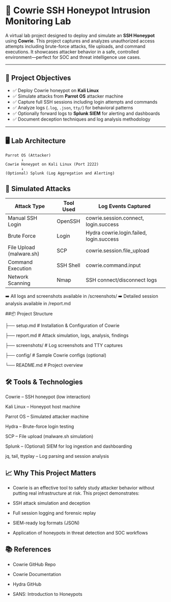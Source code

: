 # 🐍 Cowrie SSH Honeypot Intrusion Monitoring Lab

A virtual lab project designed to deploy and simulate an **SSH Honeypot** using **Cowrie**. This project captures and analyzes unauthorized access attempts including brute-force attacks, file uploads, and command executions. It showcases attacker behavior in a safe, controlled environment—perfect for SOC and threat intelligence use cases.

---

## 🎯 Project Objectives

- ✅ Deploy Cowrie honeypot on **Kali Linux**
- ✅ Simulate attacks from **Parrot OS** attacker machine
- ✅ Capture full SSH sessions including login attempts and commands
- ✅ Analyze logs (`.log`, `.json`, `tty/`) for behavioral patterns
- ✅ Optionally forward logs to **Splunk SIEM** for alerting and dashboards
- ✅ Document deception techniques and log analysis methodology

---

## 🖥️ Lab Architecture

```plaintext
Parrot OS (Attacker)
       ↓
Cowrie Honeypot on Kali Linux (Port 2222)
       ↓
(Optional) Splunk (Log Aggregation and Alerting)
```

## 🧪 Simulated Attacks

| Attack Type           | Tool Used     | Log Events Captured             |
|-----------------------|---------------|----------------------------------|
| Manual SSH Login      | OpenSSH	      | cowrie.session.connect, login.success   |
| Brute Force           | Login         |	Hydra	cowrie.login.failed, login.success      |
| File Upload (malware.sh)    | SCP   | cowrie.session.file_upload |
| Command Execution     | SSH Shell     | cowrie.command.input |
| Network Scanning      | Nmap          |	SSH connect/disconnect logs |

➡️ All logs and screenshots available in /screenshots/
➡️ Detailed session analysis available in /report.md


##📦 Project Structure

├── setup.md               # Installation & Configuration of Cowrie

├── report.md              # Attack simulation, logs, analysis, findings

├── screenshots/           # Log screenshots and TTY captures

├── config/                # Sample Cowrie configs (optional)

└── README.md              # Project overview


## 🛠️ Tools & Technologies

Cowrie – SSH honeypot (low interaction)

Kali Linux – Honeypot host machine

Parrot OS – Simulated attacker machine

Hydra – Brute-force login testing

SCP – File upload (malware.sh simulation)

Splunk – (Optional) SIEM for log ingestion and dashboarding

jq, tail, ttyplay – Log parsing and session analysis


## 📈 Why This Project Matters

- Cowrie is an effective tool to safely study attacker behavior without putting real infrastructure at risk. This project demonstrates:

- SSH attack simulation and deception

- Full session logging and forensic replay

- SIEM-ready log formats (JSON)

- Application of honeypots in threat detection and SOC workflows
  

## 📚 References

- Cowrie GitHub Repo

- Cowrie Documentation

- Hydra GitHub

- SANS: Introduction to Honeypots
